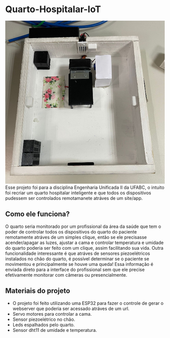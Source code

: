 # Quarto-Hospitalar-IoT

![Maquete quarto iot](https://github.com/zw0s/Quarto-Hospitalar-IoT/blob/main/quarto_hosp_iot/quartoiot.jpg)
  Esse projeto foi para a disciplina Engenharia Unificada II da UFABC, o intuito foi recriar um quarto hospitalar inteligente e que todos os dispositivos pudessem ser controlados remotamanete atráves de um site/app.

## Como ele funciona?

  O quarto seria monitorado por um profissional da área da saúde que tem o poder de controlar todos os dispositivos do quarto do paciente remotamente atráves de um simples clique, então se ele precisasse acender/apagar as luzes, ajustar a cama e controlar temperatura e umidade do quarto poderia ser feito com um clique, assim facilitando sua vida.
  Outra funcionalidade interessante é que atráves de sensores piezoelétricos instalados no chão do quarto, é possível determinar se o paciente se movimentou e principalmente se houve uma queda! Essa informação é enviada direto para a interface do profissional sem que ele precise efetivamente monitorar com câmeras ou presencialmente.

## Materiais do projeto
- O projeto foi feito utilizando uma ESP32 para fazer o controle de gerar o webserver que poderia ser acessado atráves de um url.
- Servo motores para controlar a cama.
- Sensor piezoelétrico no chão.
- Leds espalhados pelo quarto.
- Sensor dht11 de umidade e temperatura.
